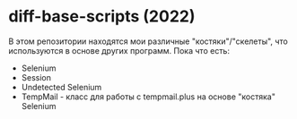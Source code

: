 # diff-base-scripts (2022)

В этом репозитории находятся мои различные "костяки"/"скелеты", что используются в основе других программ.
Пока что есть:
- Selenium
- Session
- Undetected Selenium
- TempMail - класс для работы с tempmail.plus на основе "костяка" Selenium
